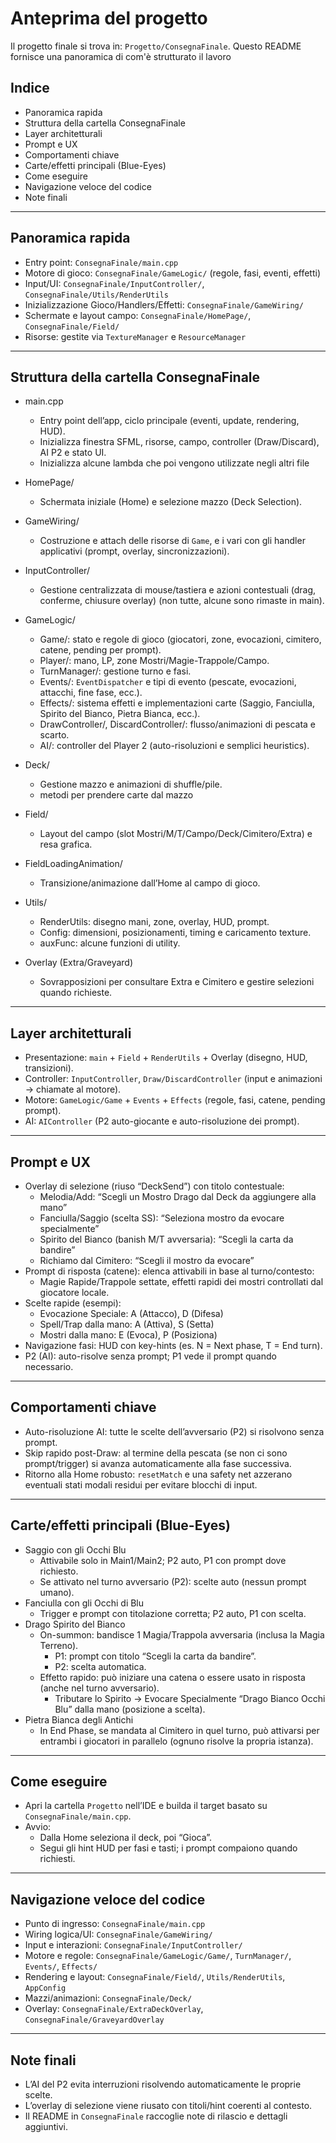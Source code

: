 # Anteprima del progetto

Il progetto finale si trova in: `Progetto/ConsegnaFinale`. Questo README fornisce una panoramica di com'è strutturato il lavoro

## Indice
- Panoramica rapida
- Struttura della cartella ConsegnaFinale
- Layer architetturali
- Prompt e UX
- Comportamenti chiave
- Carte/effetti principali (Blue-Eyes)
- Come eseguire
- Navigazione veloce del codice
- Note finali

---

## Panoramica rapida
- Entry point: `ConsegnaFinale/main.cpp`
- Motore di gioco: `ConsegnaFinale/GameLogic/` (regole, fasi, eventi, effetti)
- Input/UI: `ConsegnaFinale/InputController/`, `ConsegnaFinale/Utils/RenderUtils`
- Inizializzazione Gioco/Handlers/Effetti: `ConsegnaFinale/GameWiring/`
- Schermate e layout campo: `ConsegnaFinale/HomePage/`, `ConsegnaFinale/Field/`
- Risorse: gestite via `TextureManager` e `ResourceManager`

---

## Struttura della cartella ConsegnaFinale

- main.cpp
  - Entry point dell’app, ciclo principale (eventi, update, rendering, HUD).
  - Inizializza finestra SFML, risorse, campo, controller (Draw/Discard), AI P2 e stato UI.
  - Inizializza alcune lambda che poi vengono utilizzate negli altri file

- HomePage/
  - Schermata iniziale (Home) e selezione mazzo (Deck Selection).

- GameWiring/
  - Costruzione e attach delle risorse di `Game`, e i vari con gli handler applicativi (prompt, overlay, sincronizzazioni).

- InputController/
  - Gestione centralizzata di mouse/tastiera e azioni contestuali (drag, conferme, chiusure overlay) (non tutte, alcune sono rimaste in main).

- GameLogic/
  - Game/: stato e regole di gioco (giocatori, zone, evocazioni, cimitero, catene, pending per prompt).
  - Player/: mano, LP, zone Mostri/Magie-Trappole/Campo.
  - TurnManager/: gestione turno e fasi.
  - Events/: `EventDispatcher` e tipi di evento (pescate, evocazioni, attacchi, fine fase, ecc.).
  - Effects/: sistema effetti e implementazioni carte (Saggio, Fanciulla, Spirito del Bianco, Pietra Bianca, ecc.).
  - DrawController/, DiscardController/: flusso/animazioni di pescata e scarto.
  - AI/: controller del Player 2 (auto-risoluzioni e semplici heuristics).

- Deck/
  - Gestione mazzo e animazioni di shuffle/pile.
  - metodi per prendere carte dal mazzo

- Field/
  - Layout del campo (slot Mostri/M/T/Campo/Deck/Cimitero/Extra) e resa grafica.

- FieldLoadingAnimation/
  - Transizione/animazione dall’Home al campo di gioco.

- Utils/
  - RenderUtils: disegno mani, zone, overlay, HUD, prompt.
  - Config: dimensioni, posizionamenti, timing e caricamento texture.
  - auxFunc: alcune funzioni di utility.

  

- Overlay (Extra/Graveyard)
  - Sovrapposizioni per consultare Extra e Cimitero e gestire selezioni quando richieste.

---

## Layer architetturali

- Presentazione: `main` + `Field` + `RenderUtils` + Overlay (disegno, HUD, transizioni).
- Controller: `InputController`, `Draw/DiscardController` (input e animazioni → chiamate al motore).
- Motore: `GameLogic/Game` + `Events` + `Effects` (regole, fasi, catene, pending prompt).
- AI: `AIController` (P2 auto-giocante e auto-risoluzione dei prompt).

---

## Prompt e UX

- Overlay di selezione (riuso “DeckSend”) con titolo contestuale:
  - Melodia/Add: “Scegli un Mostro Drago dal Deck da aggiungere alla mano”
  - Fanciulla/Saggio (scelta SS): “Seleziona mostro da evocare specialmente”
  - Spirito del Bianco (banish M/T avversaria): “Scegli la carta da bandire”
  - Richiamo dal Cimitero: “Scegli il mostro da evocare”
- Prompt di risposta (catene): elenca attivabili in base al turno/contesto:
  - Magie Rapide/Trappole settate, effetti rapidi dei mostri controllati dal giocatore locale.
- Scelte rapide (esempi):
  - Evocazione Speciale: A (Attacco), D (Difesa)
  - Spell/Trap dalla mano: A (Attiva), S (Setta)
  - Mostri dalla mano: E (Evoca), P (Posiziona)
- Navigazione fasi: HUD con key-hints (es. N = Next phase, T = End turn).
- P2 (AI): auto-risolve senza prompt; P1 vede il prompt quando necessario.

---

## Comportamenti chiave

- Auto-risoluzione AI: tutte le scelte dell’avversario (P2) si risolvono senza prompt.
- Skip rapido post-Draw: al termine della pescata (se non ci sono prompt/trigger) si avanza automaticamente alla fase successiva.
- Ritorno alla Home robusto: `resetMatch` e una safety net azzerano eventuali stati modali residui per evitare blocchi di input.

---

## Carte/effetti principali (Blue-Eyes)

- Saggio con gli Occhi Blu
  - Attivabile solo in Main1/Main2; P2 auto, P1 con prompt dove richiesto.
  - Se attivato nel turno avversario (P2): scelte auto (nessun prompt umano).
- Fanciulla con gli Occhi di Blu
  - Trigger e prompt con titolazione corretta; P2 auto, P1 con scelta.
- Drago Spirito del Bianco
  - On-summon: bandisce 1 Magia/Trappola avversaria (inclusa la Magia Terreno).
    - P1: prompt con titolo “Scegli la carta da bandire”.
    - P2: scelta automatica.
  - Effetto rapido: può iniziare una catena o essere usato in risposta (anche nel turno avversario).
    - Tributare lo Spirito → Evocare Specialmente “Drago Bianco Occhi Blu” dalla mano (posizione a scelta).
- Pietra Bianca degli Antichi
  - In End Phase, se mandata al Cimitero in quel turno, può attivarsi per entrambi i giocatori in parallelo (ognuno risolve la propria istanza).

---

## Come eseguire

- Apri la cartella `Progetto` nell’IDE e builda il target basato su `ConsegnaFinale/main.cpp`.
- Avvio:
  - Dalla Home seleziona il deck, poi “Gioca”.
  - Segui gli hint HUD per fasi e tasti; i prompt compaiono quando richiesti.

---

## Navigazione veloce del codice

- Punto di ingresso: `ConsegnaFinale/main.cpp`
- Wiring logica/UI: `ConsegnaFinale/GameWiring/`
- Input e interazioni: `ConsegnaFinale/InputController/`
- Motore e regole: `ConsegnaFinale/GameLogic/Game/`, `TurnManager/`, `Events/`, `Effects/`
- Rendering e layout: `ConsegnaFinale/Field/`, `Utils/RenderUtils`, `AppConfig`
- Mazzi/animazioni: `ConsegnaFinale/Deck/`
- Overlay: `ConsegnaFinale/ExtraDeckOverlay`, `ConsegnaFinale/GraveyardOverlay`

---

## Note finali

- L’AI del P2 evita interruzioni risolvendo automaticamente le proprie scelte.
- L’overlay di selezione viene riusato con titoli/hint coerenti al contesto.
- Il README in `ConsegnaFinale` raccoglie note di rilascio e dettagli aggiuntivi.